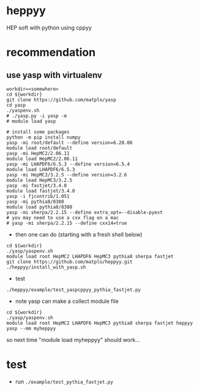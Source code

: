# heppyy
HEP soft with python using cppyy 

# recommendation

## use yasp with virtualenv

```
workdir=<somewhere>
cd ${workdir}
git clone https://github.com/matplo/yasp
cd yasp
./yaspenv.sh
# ./yasp.py -i yasp -m
# module load yasp

# install some packages
python -m pip install numpy
yasp -mi root/default --define version=6.28.06
module load root/default
yasp -mi HepMC2/2.06.11
module load HepMC2/2.06.11
yasp -mi LHAPDF6/6.5.3 --define version=6.5.4
module load LHAPDF6/6.5.3
yasp -mi HepMC3/3.2.5 --define version=3.2.6
module load HepMC3/3.2.5
yasp -mi fastjet/3.4.0
module load fastjet/3.4.0
yasp -i fjcontrib/1.051
yasp -mi pythia8/8308
module load pythia8/8308
yasp -mi sherpa/2.2.15 --define extra_opt=--disable-pyext
# you may need to use a cxx flag on a mac
# yasp -mi sherpa/2.2.15 --define cxx14=true
```

- then one can do (starting with a fresh shell below)

```
cd ${workdir}
./yasp/yaspenv.sh
module load root HepMC2 LHAPDF6 HepMC3 pythia8 sherpa fastjet
git clone https://github.com/matplo/heppyy.git
./heppyy/install_with_yasp.sh
```

- test
```
./heppyy/example/test_yaspcppyy_pythia_fastjet.py
```

- note yasp can make a collect module file

```
cd ${workdir}
./yasp/yaspenv.sh
module load root HepMC2 LHAPDF6 HepMC3 pythia8 sherpa fastjet heppyy
yasp --mm myheppyy
```

so next time "module load myheppyy" should work...

# test

- run `./example/test_pythia_fastjet.py`

